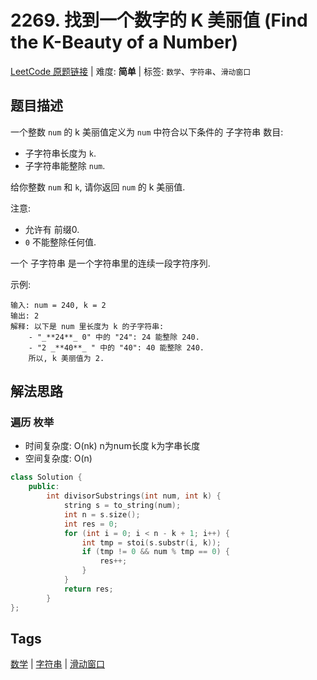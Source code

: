 # 2269. 找到一个数字的 K 美丽值 (Find the K-Beauty of a Number)

[LeetCode 原题链接](https://leetcode.cn/problems/find-the-k-beauty-of-a-number/) | 难度: **简单** | 标签: `数学`、`字符串`、`滑动窗口`

## 题目描述

一个整数 `num` 的 k 美丽值定义为 `num` 中符合以下条件的 子字符串 数目:

- 子字符串长度为 `k`.
- 子字符串能整除 `num`.

给你整数 `num` 和 `k`, 请你返回 `num` 的 k 美丽值.

注意:

- 允许有 前缀0.
- `0` 不能整除任何值.

一个 子字符串 是一个字符串里的连续一段字符序列.

示例:

```plaintext
输入: num = 240, k = 2
输出: 2
解释: 以下是 num 里长度为 k 的子字符串:
    - "_**24**_ 0" 中的 "24": 24 能整除 240.
    - "2 _**40**_ " 中的 "40": 40 能整除 240.
    所以, k 美丽值为 2.
```

## 解法思路

### 遍历 枚举

- 时间复杂度: O(nk) n为num长度 k为字串长度
- 空间复杂度: O(n)

```cpp
class Solution {
    public:
        int divisorSubstrings(int num, int k) {
            string s = to_string(num);
            int n = s.size();
            int res = 0;
            for (int i = 0; i < n - k + 1; i++) {
                int tmp = stoi(s.substr(i, k));
                if (tmp != 0 && num % tmp == 0) {
                    res++;
                }
            }
            return res;
        }
};
```

## Tags

[数学](/tags/math.md) | [字符串](/tags/string.md) | [滑动窗口](/tags/sliding-window.md)
